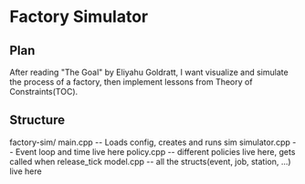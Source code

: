 # Factory Simulator

## Plan
After reading "The Goal" by Eliyahu Goldratt, I want visualize and simulate the process of a factory, then implement lessons from Theory of Constraints(TOC).

## Structure
factory-sim/
    main.cpp -- Loads config, creates and runs sim
    simulator.cpp -- Event loop and time live here
    policy.cpp -- different policies live here, gets called when release_tick
    model.cpp -- all the structs(event, job, station, ...) live here